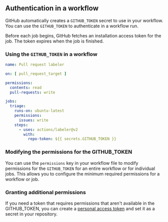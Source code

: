 ## Authentication in a workflow

GitHub automatically creates a `GITHUB_TOKEN` secret to use in your workflow. You can use the `GITHUB_TOKEN` to authenticate in a workflow run.

Before each job begins, GitHub fetches an installation access token for the job. The token expires when the job is finished.

### Using the `GITHUB_TOKEN` in a workflow

```yml
name: Pull request labeler

on: [ pull_request_target ]

permissions:
  contents: read
  pull-requests: write

jobs:
  triage:
    runs-on: ubuntu-latest
    permissions:
      issues: write
    steps:
      - uses: actions/labeler@v2
        with:
          repo-token: ${{ secrets.GITHUB_TOKEN }}
```

### Modifying the permissions for the GITHUB_TOKEN

You can use the `permissions` key in your workflow file to modify permissions for the `GITHUB_TOKEN` for an entire workflow or for individual jobs. This allows you to configure the minimum required permissions for a workflow or job.


### Granting additional permissions

If you need a token that requires permissions that aren't available in the GITHUB_TOKEN, you can create a [personal access token](https://docs.github.com/en/github/authenticating-to-github/creating-a-personal-access-token) and set it as a secret in your repository.

